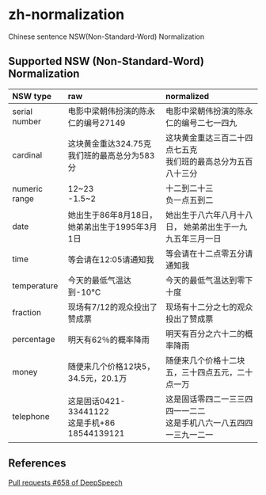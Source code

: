# zh-normalization
Chinese sentence NSW(Non-Standard-Word) Normalization

## Supported NSW (Non-Standard-Word) Normalization

|NSW type|raw|normalized|
|:--|:-|:-|
|serial number|电影中梁朝伟扮演的陈永仁的编号27149|电影中梁朝伟扮演的陈永仁的编号二七一四九|
|cardinal|这块黄金重达324.75克<br>我们班的最高总分为583分|这块黄金重达三百二十四点七五克<br>我们班的最高总分为五百八十三分|
|numeric range |12\~23<br>-1.5\~2|十二到二十三<br>负一点五到二|
|date|她出生于86年8月18日，她弟弟出生于1995年3月1日|她出生于八六年八月十八日， 她弟弟出生于一九九五年三月一日|
|time|等会请在12:05请通知我|等会请在十二点零五分请通知我
|temperature|今天的最低气温达到-10°C|今天的最低气温达到零下十度
|fraction|现场有7/12的观众投出了赞成票|现场有十二分之七的观众投出了赞成票|
|percentage|明天有62％的概率降雨|明天有百分之六十二的概率降雨|
|money|随便来几个价格12块5，34.5元，20.1万|随便来几个价格十二块五，三十四点五元，二十点一万|
|telephone|这是固话0421-33441122<br>这是手机+86 18544139121|这是固话零四二一三三四四一一二二<br>这是手机八六一八五四四一三九一二一|
## References
[Pull requests #658 of DeepSpeech](https://github.com/PaddlePaddle/DeepSpeech/pull/658/files)
